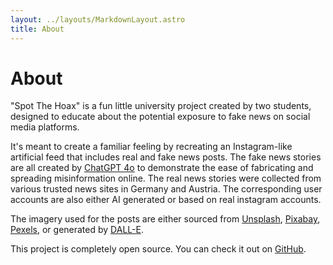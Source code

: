 ```yaml
---
layout: ../layouts/MarkdownLayout.astro
title: About
---
```

# About

"Spot The Hoax" is a fun little university project created by two students, designed to educate about the potential exposure to fake news on social media platforms.

It's meant to create a familiar feeling by recreating an Instagram-like artificial feed that includes real and fake news posts. The fake news stories are all created by [ChatGPT 4o](https://platform.openai.com/docs/models#gpt-4o) to demonstrate the ease of fabricating and spreading misinformation online. The real news stories were collected from various trusted news sites in Germany and Austria. The corresponding user accounts are also either AI generated or based on real instagram accounts.

The imagery used for the posts are either sourced from [Unsplash](https://unsplash.com/), [Pixabay](https://pixabay.com/), [Pexels](https://www.pexels.com/), or generated by [DALL-E](https://platform.openai.com/docs/models#dall-e).

This project is completely open source. You can check it out on [GitHub](https://github.com/vascYT/spot-the-hoax).